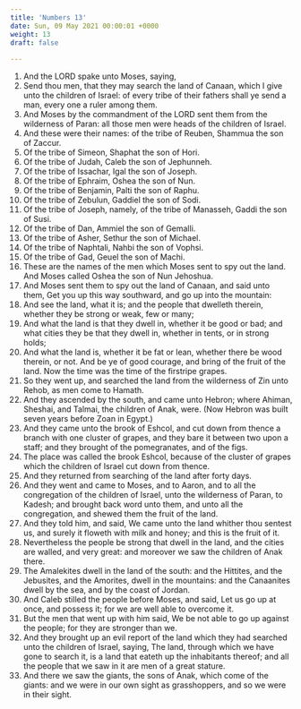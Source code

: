 ```yaml
---
title: 'Numbers 13'
date: Sun, 09 May 2021 00:00:01 +0000
weight: 13
draft: false
  
---
```


1. And the LORD spake unto Moses, saying,
2. Send thou men, that they may search the land of Canaan, which I give unto the children of Israel: of every tribe of their fathers shall ye send a man, every one a ruler among them.
3. And Moses by the commandment of the LORD sent them from the wilderness of Paran: all those men were heads of the children of Israel.
4. And these were their names: of the tribe of Reuben, Shammua the son of Zaccur.
5. Of the tribe of Simeon, Shaphat the son of Hori.
6. Of the tribe of Judah, Caleb the son of Jephunneh.
7. Of the tribe of Issachar, Igal the son of Joseph.
8. Of the tribe of Ephraim, Oshea the son of Nun.
9. Of the tribe of Benjamin, Palti the son of Raphu.
10. Of the tribe of Zebulun, Gaddiel the son of Sodi.
11. Of the tribe of Joseph, namely, of the tribe of Manasseh, Gaddi the son of Susi.
12. Of the tribe of Dan, Ammiel the son of Gemalli.
13. Of the tribe of Asher, Sethur the son of Michael.
14. Of the tribe of Naphtali, Nahbi the son of Vophsi.
15. Of the tribe of Gad, Geuel the son of Machi.
16. These are the names of the men which Moses sent to spy out the land. And Moses called Oshea the son of Nun Jehoshua.
17. And Moses sent them to spy out the land of Canaan, and said unto them, Get you up this way southward, and go up into the mountain:
18. And see the land, what it is; and the people that dwelleth therein, whether they be strong or weak, few or many;
19. And what the land is that they dwell in, whether it be good or bad; and what cities they be that they dwell in, whether in tents, or in strong holds;
20. And what the land is, whether it be fat or lean, whether there be wood therein, or not. And be ye of good courage, and bring of the fruit of the land. Now the time was the time of the firstripe grapes.
21. So they went up, and searched the land from the wilderness of Zin unto Rehob, as men come to Hamath.
22. And they ascended by the south, and came unto Hebron; where Ahiman, Sheshai, and Talmai, the children of Anak, were. (Now Hebron was built seven years before Zoan in Egypt.)
23. And they came unto the brook of Eshcol, and cut down from thence a branch with one cluster of grapes, and they bare it between two upon a staff; and they brought of the pomegranates, and of the figs.
24. The place was called the brook Eshcol, because of the cluster of grapes which the children of Israel cut down from thence.
25. And they returned from searching of the land after forty days.
26. And they went and came to Moses, and to Aaron, and to all the congregation of the children of Israel, unto the wilderness of Paran, to Kadesh; and brought back word unto them, and unto all the congregation, and shewed them the fruit of the land.
27. And they told him, and said, We came unto the land whither thou sentest us, and surely it floweth with milk and honey; and this is the fruit of it.
28. Nevertheless the people be strong that dwell in the land, and the cities are walled, and very great: and moreover we saw the children of Anak there.
29. The Amalekites dwell in the land of the south: and the Hittites, and the Jebusites, and the Amorites, dwell in the mountains: and the Canaanites dwell by the sea, and by the coast of Jordan.
30. And Caleb stilled the people before Moses, and said, Let us go up at once, and possess it; for we are well able to overcome it.
31. But the men that went up with him said, We be not able to go up against the people; for they are stronger than we.
32. And they brought up an evil report of the land which they had searched unto the children of Israel, saying, The land, through which we have gone to search it, is a land that eateth up the inhabitants thereof; and all the people that we saw in it are men of a great stature.
33. And there we saw the giants, the sons of Anak, which come of the giants: and we were in our own sight as grasshoppers, and so we were in their sight.
